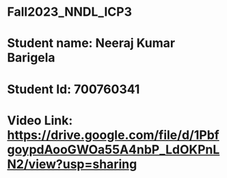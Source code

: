 # Fall2023_NNDL_ICP3
# Student name: Neeraj Kumar Barigela
# Student Id: 700760341
# Video Link: https://drive.google.com/file/d/1PbfgoypdAooGWOa55A4nbP_LdOKPnLN2/view?usp=sharing

